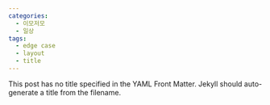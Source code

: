 ```yaml
---
categories:
  - 이모저모
  - 일상
tags:
  - edge case
  - layout
  - title
---
```


This post has no title specified in the YAML Front Matter. Jekyll should auto-generate a title from the filename.